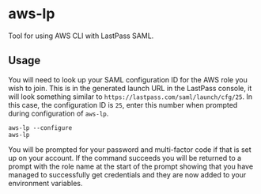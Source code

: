 # aws-lp

Tool for using AWS CLI with LastPass SAML.

## Usage

You will need to look up your SAML configuration ID for the AWS role you wish to join. This is in the generated launch URL in the LastPass console, it will look something similar to `https://lastpass.com/saml/launch/cfg/25`. In this case, the configuration ID is `25`, enter this number when prompted during configuration of `aws-lp`.

```
aws-lp --configure
aws-lp
```

You will be prompted for your password and multi-factor code if that is set up on your account. If the command succeeds you will be returned to a prompt with the role name at the start of the prompt showing that you have managed to successfully get credentials and they are now added to your environment variables.
